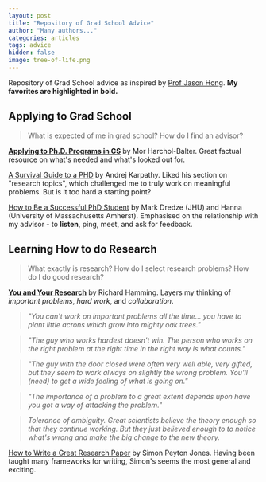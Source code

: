 ```yaml
---
layout: post
title: "Repository of Grad School Advice"
author: "Many authors..."
categories: articles
tags: advice
hidden: false
image: tree-of-life.png
---
```

Repository of Grad School advice as inspired by [Prof Jason Hong](http://www.cs.cmu.edu/~jasonh/advice.html). **My favorites are highlighted in bold.**

## Applying to Grad School
> What is expected of me in grad school? How do I find an advisor?

[**Applying to Ph.D. Programs in CS**](http://www.cs.cmu.edu/~harchol/gradschooltalk.pdf)  by Mor Harchol-Balter. Great factual resource on what's needed and what's looked out for.

[A Survival Guide to a PHD](http://karpathy.github.io/2016/09/07/phd/) by Andrej Karpathy. Liked his section on "research topics", which challenged me to truly work on meaningful problems. But is it too hard a starting point?

[How to Be a Successful PhD Student](https://people.cs.umass.edu/~wallach/how_to_be_a_successful_phd_student.pdf) by Mark Dredze (JHU) and Hanna (University of Massachusetts Amherst). Emphasised on the relationship with my advisor - to **listen**, ping, meet, and ask for feedback.

<!-- ## Starting Out at Grad School -->

## Learning How to do Research
> What exactly is research? How do I select research problems? How do I do good research?

[**You and Your Research**](https://www.youtube.com/watch?v=a1zDuOPkMSw) by Richard Hamming. Layers my thinking of *important problems*, *hard work*, and *collaboration*.

> *"You can't work on important problems all the time... you have to plant little acrons which grow into mighty oak trees."*

> *"The guy who works hardest doesn't win. The person who works on the right problem at the right time in the right way is what counts."*

>*"The guy with the door closed were often very well able, very gifted, but they seem to work always on slightly the wrong problem. You'll (need) to get a wide feeling of what is going on."*

>*"The importance of a problem to a great extent depends upon have you got a way of attacking the problem."*

> *Tolerance of ambiguity. Great scientists believe the theory enough so that they continue working. But they just believed enough to to notice what's wrong and make the big change to the new theory.*


[How to Write a Great Research Paper](https://www.microsoft.com/en-us/research/wp-content/uploads/2016/07/How-to-write-a-great-research-paper.pdf) by Simon Peyton Jones. Having been taught many frameworks for writing, Simon's seems the most general and exciting.